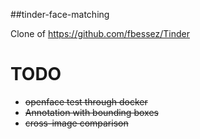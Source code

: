 ##tinder-face-matching

Clone of https://github.com/fbessez/Tinder

# TODO
* ~~openface test through docker~~
* ~~Annotation with bounding boxes~~
* ~~cross-image comparison~~